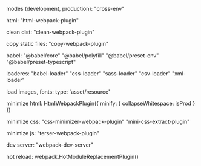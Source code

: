 modes (development, production):
	"cross-env"

html:
	"html-webpack-plugin"

clean dist:
	"clean-webpack-plugin"

copy static files:
	"copy-webpack-plugin"

babel:
	"@babel/core"
	"@babel/polyfill"
	"@babel/preset-env"
	"@babel/preset-typescript"

loaderes:
	"babel-loader"
	"css-loader"
	"sass-loader"
	"csv-loader"
	"xml-loader"

load images, fonts:
	type: 'asset/resource'

minimize html:
	HtmlWebpackPlugin({
			minify: {
				collapseWhitespace: isProd
			}
		})

minimize css:
	"css-minimizer-webpack-plugin"
	"mini-css-extract-plugin"

minimize js:
	"terser-webpack-plugin"

dev server:
	"webpack-dev-server"

hot reload:
	webpack.HotModuleReplacementPlugin()



















